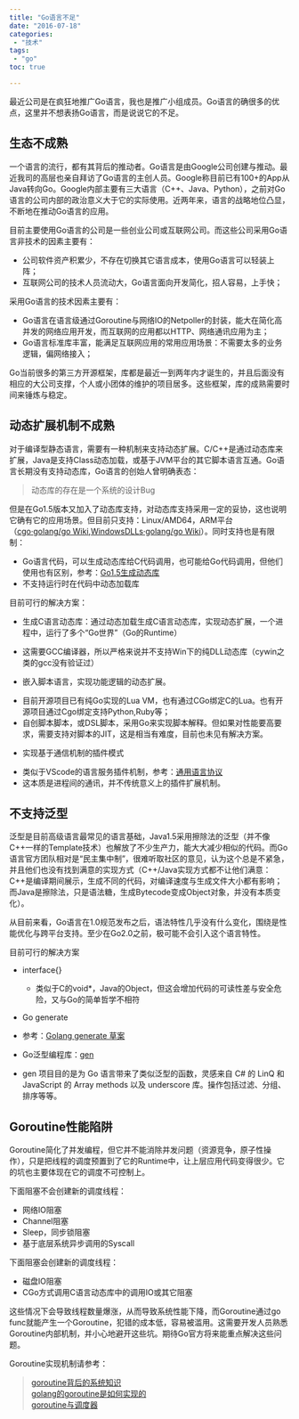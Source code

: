 ```yaml
---
title: "Go语言不足"
date: "2016-07-18"
categories:
 - "技术"
tags:
 - "go"
toc: true

---
```


最近公司是在疯狂地推广Go语言，我也是推广小组成员。Go语言的确很多的优点，这里并不想表扬Go语言，而是说说它的不足。

## 生态不成熟

一个语言的流行，都有其背后的推动者。Go语言是由Google公司创建与推动。最近我司的高层也亲自拜访了Go语言的主创人员。Google称目前已有100+的App从Java转向Go。Google内部主要有三大语言（C++、Java、Python），之前对Go语言的公司内部的政治意义大于它的实际使用。近两年来，语言的战略地位凸显，不断地在推动Go语言的应用。

目前主要使用Go语言的公司是一些创业公司或互联网公司。而这些公司采用Go语言非技术的因素主要有：

 * 公司软件资产积累少，不存在切换其它语言成本，使用Go语言可以轻装上阵；
 * 互联网公司的技术人员流动大，Go语言面向开发简化，招人容易，上手快；

采用Go语言的技术因素主要有：

 * Go语言在语言级通过Goroutine与网络IO的Netpoller的封装，能大在简化高并发的网络应用开发，而互联网的应用都以HTTP、网络通讯应用为主；
 * Go语言标准库丰富，能满足互联网应用的常用应用场景：不需要太多的业务逻辑，偏网络接入；

Go当前很多的第三方开源框架，库都是最近一到两年内才诞生的，并且后面没有相应的大公司支撑，个人或小团体的维护的项目居多。这些框架，库的成熟需要时间来锤炼与稳定。

## 动态扩展机制不成熟

对于编译型静态语言，需要有一种机制来支持动态扩展。C/C++是通过动态库来扩展，Java是支持Class动态加载，或基于JVM平台的其它脚本语言互通。Go语言长期没有支持动态库，Go语言的创始人曾明确表态：

 > 动态库的存在是一个系统的设计Bug

但是在Go1.5版本又加入了动态库支持，对动态库支持采用一定的妥协，这也说明它确有它的应用场景。但目前只支持：Linux/AMD64，ARM平台（[cgo·golang/go Wiki](https://github.com/golang/go/wiki/cgo),[WindowsDLLs·golang/go Wiki](https://github.com/golang/go/wiki/WindowsDLLs)）。同时支持也是有限制：

 * Go语言代码，可以生成动态库给C代码调用，也可能给Go代码调用，但他们使用也有区别，参考：[Go1.5生成动态库](http://www.golangtc.com/t/55976045b09ecc0f51000001)
 * 不支持运行时在代码中动态加载库

目前可行的解决方案：

 * 生成C语言动态库：通过动态加载生成C语言动态库，实现动态扩展，一个进程中，运行了多个“Go世界”（Go的Runtime）
  
  - 这需要GCC编译器，所以严格来说并不支持Win下的纯DLL动态库（cywin之类的gcc没有验证过）

 * 嵌入脚本语言，实现功能逻辑的动态扩展。

  - 目前开源项目已有纯Go实现的Lua VM，也有通过CGo绑定C的Lua。也有开源项目通过Cgo绑定支持Python,Ruby等；
  - 自创脚本脚本，或DSL脚本，采用Go来实现脚本解释。但如果对性能要高要求，需要支持对脚本的JIT，这是相当有难度，目前也未见有解决方案。

 * 实现基于通信机制的插件模式

  - 类似于VScode的语言服务插件机制，参考：[通用语言协议](http://www.oschina.net/translate/common-language-protocol)
  - 这本质是进程间的通讯，并不传统意义上的插件扩展机制。


## 不支持泛型

泛型是目前高级语言最常见的语言基础，Java1.5采用擦除法的泛型（并不像C++一样的Template技术）也解放了不少生产力，能大大减少相似的代码。而Go语言官方团队相对是“民主集中制”，很难听取社区的意见，认为这个总是不紧急，并且他们也没有找到满意的实现方式（C++/Java实现方式都不让他们满意：C++是编译期间展示，生成不同的代码，对编译速度与生成文件大小都有影响；而Java是擦除法，只是语法糖，生成Bytecode变成Object对象，并没有本质变化）。

从目前来看，Go语言在1.0规范发布之后，语法特性几乎没有什么变化，围绕是性能优化与跨平台支持。至少在Go2.0之前，极可能不会引入这个语言特性。

目前可行的解决方案

 * interface{}
  
   - 类似于C的void*，Java的Object，但这会增加代码的可读性差与安全危险，又与Go的简单哲学不相符

 * Go generate
   
  - 参考：[Golang generate 草案](http://www.kuqin.com/shuoit/20141104/343014.html)

 * Go泛型编程库：[gen](http://www.open-open.com/lib/view/open1389580392476.html)

  - gen 项目目的是为 Go 语言带来了类似泛型的函数，灵感来自 C# 的 LinQ 和 JavaScript 的 Array methods 以及 underscore 库。操作包括过滤、分组、排序等等。

## Goroutine性能陷阱

Goroutine简化了并发编程，但它并不能消除并发问题（资源竞争，原子性操作），只是把线程的调度预置到了它的Runtime中，让上层应用代码变得很少。它的坑也主要体现在它的调度不可控制上。

下面阻塞不会创建新的调度线程：
 
 * 网络IO阻塞
 * Channel阻塞
 * Sleep，同步锁阻塞
 * 基于底层系统异步调用的Syscall

下面阻塞会创建新的调度线程：

 * 磁盘IO阻塞
 * CGo方式调用C语言动态库中的调用IO或其它阻塞

这些情况下会导致线程数量爆涨，从而导致系统性能下降，而Goroutine通过go func就能产生一个Goroutine，犯错的成本低，容易被滥用。这需要开发人员熟悉Goroutine内部机制，并小心地避开这些坑。期待Go官方将来能重点解决这些问题。

Goroutine实现机制请参考：

> [goroutine背后的系统知识](http://studygolang.com/articles/84)  
> [golang的goroutine是如何实现的](http://www.zhihu.com/question/20862617)  
> [goroutine与调度器](http://studygolang.com/articles/1855)  